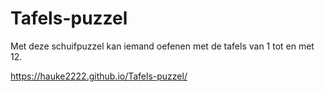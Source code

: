 # Tafels-puzzel
Met deze schuifpuzzel kan iemand oefenen met de tafels van 1 tot en met 12.

https://hauke2222.github.io/Tafels-puzzel/
